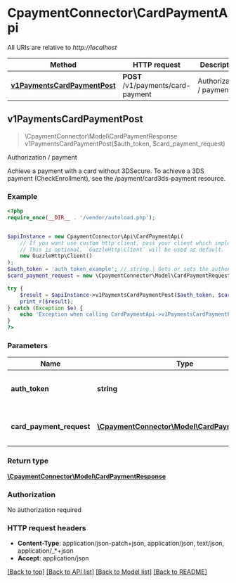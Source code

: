 # CpaymentConnector\CardPaymentApi

All URIs are relative to *http://localhost*

Method | HTTP request | Description
------------- | ------------- | -------------
[**v1PaymentsCardPaymentPost**](CardPaymentApi.md#v1PaymentsCardPaymentPost) | **POST** /v1/payments/card-payment | Authorization / payment



## v1PaymentsCardPaymentPost

> \CpaymentConnector\Model\CardPaymentResponse v1PaymentsCardPaymentPost($auth_token, $card_payment_request)

Authorization / payment

Achieve a payment with a card without 3DSecure.  To achieve a 3DS payment (CheckEnrollment), see the /payment/card3ds-payment resource.

### Example

```php
<?php
require_once(__DIR__ . '/vendor/autoload.php');


$apiInstance = new CpaymentConnector\Api\CardPaymentApi(
    // If you want use custom http client, pass your client which implements `GuzzleHttp\ClientInterface`.
    // This is optional, `GuzzleHttp\Client` will be used as default.
    new GuzzleHttp\Client()
);
$auth_token = 'auth_token_example'; // string | Gets or sets the authentication token.
$card_payment_request = new \CpaymentConnector\Model\CardPaymentRequest(); // \CpaymentConnector\Model\CardPaymentRequest | All data needed to make card payment

try {
    $result = $apiInstance->v1PaymentsCardPaymentPost($auth_token, $card_payment_request);
    print_r($result);
} catch (Exception $e) {
    echo 'Exception when calling CardPaymentApi->v1PaymentsCardPaymentPost: ', $e->getMessage(), PHP_EOL;
}
?>
```

### Parameters


Name | Type | Description  | Notes
------------- | ------------- | ------------- | -------------
 **auth_token** | **string**| Gets or sets the authentication token. |
 **card_payment_request** | [**\CpaymentConnector\Model\CardPaymentRequest**](../Model/CardPaymentRequest.md)| All data needed to make card payment | [optional]

### Return type

[**\CpaymentConnector\Model\CardPaymentResponse**](../Model/CardPaymentResponse.md)

### Authorization

No authorization required

### HTTP request headers

- **Content-Type**: application/json-patch+json, application/json, text/json, application/_*+json
- **Accept**: application/json

[[Back to top]](#) [[Back to API list]](../../README.md#documentation-for-api-endpoints)
[[Back to Model list]](../../README.md#documentation-for-models)
[[Back to README]](../../README.md)

